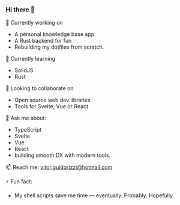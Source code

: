 ### Hi there 👋

🔭 Currently working on
- A personal knowledge base app
- A Rust backend for fun
- Rebuilding my dotfiles from scratch.


🌱 Currently learning
- SolidJS
- Rust


👯 Looking to collaborate on
- Open source web dev libraries
- Tools for Svelte, Vue or React


💬 Ask me about:
- TypeScript
- Svelte
- Vue
- React
- building smooth DX with modern tools.


📫 Reach me: vitor.guidorizzi@hotmail.com


⚡ Fun fact:
- My shell scripts save me time — eventually. Probably. Hopefully.
